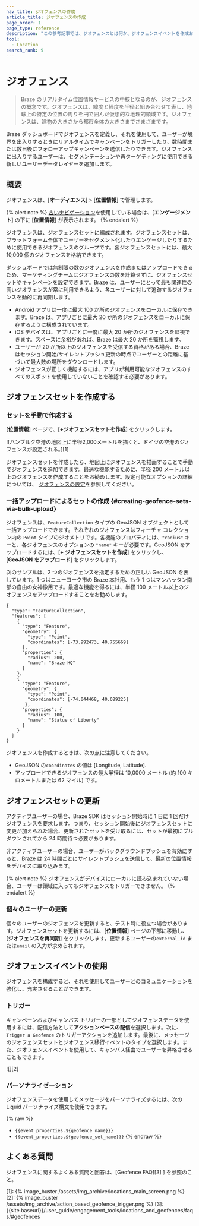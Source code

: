 ```yaml
---
nav_title: ジオフェンスの作成
article_title: ジオフェンスの作成
page_order: 1
page_type: reference
description: "この参考記事では、ジオフェンスとは何か、ジオフェンスイベントを作成および構成する方法について説明します。"
tool: 
  - Location
search_rank: 9
---
```


# ジオフェンス

> Braze のリアルタイム位置情報サービスの中核となるのが、ジオフェンスの概念です。ジオフェンスは、緯度と経度を半径と組み合わせて表し、地球上の特定の位置の周りを円で囲んだ仮想的な地理的領域です。ジオフェンスは、建物の大きさから都市全体の大きさまでさまざまです。

Braze ダッシュボードでジオフェンスを定義し、それを使用して、ユーザーが境界を出入りするときにリアルタイムでキャンペーンをトリガーしたり、数時間または数日後にフォローアップキャンペーンを送信したりできます。ジオフェンスに出入りするユーザーは、セグメンテーションや再ターゲティングに使用できる新しいユーザーデータレイヤーを追加します。

## 概要

ジオフェンスは、\[**オーディエンス**] > \[**位置情報**] で管理します。

{% alert note %}
[古いナビゲーション]({{site.baseurl}}/navigation)を使用している場合は、\[**エンゲージメント**] の下に \[**位置情報**] が表示されます。
{% endalert %}

ジオフェンスは、ジオフェンスセットに編成されます。ジオフェンスセットは、プラットフォーム全体でユーザーをセグメント化したりエンゲージしたりするために使用できるジオフェンスのグループです。各ジオフェンスセットには、最大 10,000 個のジオフェンスを格納できます。

ダッシュボードでは無制限の数のジオフェンスを作成またはアップロードできるため、マーケティングチームはジオフェンスの数を計算せずに、ジオフェンスセットやキャンペーンを設定できます。Braze は、ユーザーにとって最も関連性の高いジオフェンスが常に利用できるよう、各ユーザーに対して追跡するジオフェンスを動的に再同期します。

- Android アプリは一度に最大 100 か所のジオフェンスをローカルに保存できます。Braze は、アプリごとに最大 20 か所のジオフェンスをローカルに保存するように構成されています。
- iOS デバイスは、アプリごとに一度に最大 20 か所のジオフェンスを監視できます。スペースに余裕があれば、Braze は最大 20 か所を監視します。 
- ユーザーが 20 か所以上のジオフェンスを受信する資格がある場合、Braze はセッション開始/サイレントプッシュ更新の時点でユーザーとの距離に基づいて最大数の場所をダウンロードします。
- ジオフェンスが正しく機能するには、アプリが利用可能なジオフェンスのすべてのスポットを使用していないことを確認する必要があります。

## ジオフェンスセットを作成する

### セットを手動で作成する

\[**位置情報**] ページで、\[**+ジオフェンスセットを作成**] をクリックします。

![ハンブルク空港の地図上に半径2,000メートルを描くと、ドイツの空港のジオフェンスが設定される。][1]

ジオフェンスセットを作成したら、地図上にジオフェンスを描画することで手動でジオフェンスを追加できます。最適な機能するために、半径 200 メートル以上のジオフェンスを作成することをお勧めします。設定可能なオプションの詳細については、 [ジオフェンスの設定]({{site.baseurl}}/user_guide/engagement_tools/locations_and_geofences/geofence_configuration/)を参照してください。

### 一括アップロードによるセットの作成 {#creating-geofence-sets-via-bulk-upload}

ジオフェンスは、`FeatureCollection` タイプの GeoJSON オブジェクトとして一括アップロードできます。それぞれのジオフェンスはフィーチャ コレクション内の `Point` タイプのジオメトリです。各機能のプロパティには、`"radius"` キーと、各ジオフェンスのオプションの `"name"` キーが必要です。GeoJSON をアップロードするには、\[**\+ ジオフェンスセットを作成**] をクリックし、\[**GeoJSON をアップロード**] をクリックします。

次のサンプルは、2 つのジオフェンスを指定するための正しい GeoJSON を表しています。1 つはニューヨーク市の Braze 本社用、もう 1 つはマンハッタン南部の自由の女神像用です。最適な機能を得るには、半径 100 メートル以上のジオフェンスをアップロードすることをお勧めします。

```
{
  "type": "FeatureCollection",
  "features": [
    {
      "type": "Feature",
      "geometry": {
        "type": "Point",
        "coordinates": [-73.992473, 40.755669]
      },
      "properties": {
        "radius": 200,
        "name": "Braze HQ"
      }
    },
    {
      "type": "Feature",
      "geometry": {
        "type": "Point",
        "coordinates": [-74.044468, 40.689225]
       },
      "properties": {
        "radius": 100,
        "name": "Statue of Liberty"
      }
    }
  ]
}
```

ジオフェンスを作成するときは、次の点に注意してください。

- GeoJSON の`coordinates` の値は [Longitude, Latitude].
- アップロードできるジオフェンスの最大半径は 10,0000 メートル (約 100 キロメートルまたは 62 マイル) です。

## ジオフェンスセットの更新

アクティブユーザーの場合、Braze SDK はセッション開始時に 1 日に 1 回だけジオフェンスを要求します。つまり、セッション開始後にジオフェンスセットに変更が加えられた場合、更新されたセットを受け取るには、セットが最初にプルダウンされてから  24  時間待つ必要があります。

非アクティブユーザーの場合、ユーザーがバックグラウンドプッシュを有効にすると、Braze は 24  時間ごとにサイレントプッシュを送信して、最新の位置情報をデバイスに取り込みます。

{% alert note %}
ジオフェンスがデバイスにローカルに読み込まれていない場合、ユーザーは領域に入ってもジオフェンスをトリガーできません。
{% endalert %}

### 個々のユーザーの更新

個々のユーザーのジオフェンスを更新すると、テスト時に役立つ場合があります。ジオフェンスセットを更新するには、\[**位置情報**] ページの下部に移動し、\[**ジオフェンスを再同期**] をクリックします。更新するユーザーの`external_id` または`email` の入力が求められます。

## ジオフェンスイベントの使用

ジオフェンスを構成すると、それを使用してユーザーとのコミュニケーションを強化し、充実させることができます。

### トリガー

キャンペーンおよびキャンバス トリガーの一部としてジオフェンスデータを使用するには、配信方法として**アクションベースの配信**を選択します。次に、`Trigger a Geofence` のトリガーアクションを追加します。最後に、メッセージのジオフェンスセットとジオフェンス移行イベントのタイプを選択します。また、ジオフェンスイベントを使用して、キャンバス経由でユーザーを昇格させることもできます。

![][2]

### パーソナライゼーション

ジオフェンスデータを使用してメッセージをパーソナライズするには、次の Liquid パーソナライズ構文を使用できます。

{% raw %}
* `{{event_properties.${geofence_name}}}`
* `{{event_properties.${geofence_set_name}}}`
{% endraw %}

## よくある質問

ジオフェンスに関するよくある質問と回答は、\[Geofence FAQ][3] ] を参照のこと。


[1]: {% image_buster /assets/img_archive/locations_main_screen.png %}
[2]: {% image_buster /assets/img_archive/action_based_geofence_trigger.png %}
[3]: {{site.baseurl}}/user_guide/engagement_tools/locations_and_geofences/faqs/#geofences
